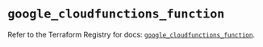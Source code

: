 # `google_cloudfunctions_function`

Refer to the Terraform Registry for docs: [`google_cloudfunctions_function`](https://registry.terraform.io/providers/hashicorp/google/6.14.0/docs/resources/cloudfunctions_function).
